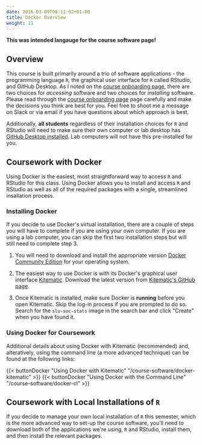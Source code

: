 ```yaml
---
date: 2016-03-09T00:11:02+01:00
title: Docker Overview
weight: 11
---
```


**This was intended langauge for the course software page!**

## Overview

This course is built primarily around a trio of software applications - the programming language `R`, the graphical user interface for `R` called RStudio, and GitHub Desktop. As I noted on the [course onboarding page](/getting-started/#course-software), there are two choices for *accessing* software and two choices for *installing* software. Please read through the [course onboarding page](/getting-started/#course-software) page carefully and make the decisions you think are best for you. Feel free to shoot me a message on Slack or via email if you have questions about which approach is best.

Additionally, **all students** regardless of their installation choices for `R` and RStudio will need to make sure their own computer or lab desktop has [GitHub Desktop installed](/course-software/#github-desktop). Lab computers will not have this pre-installed for you.

## Coursework with Docker
Using Docker is the easiest, most straightforward way to access `R` and RStudio for this class. Using Docker allows you to install and access `R` and RStudio as well as all of the required packages with a single, streamlined insallation process.

### Installing Docker
If you decide to use Docker's virtual installation, there are a couple of steps you will have to complete if you are using your own computer. If you are using a lab computer, you can skip the first two installation steps but will still need to complete step 3.

1. You will need to download and install the appropriate version [Docker Community Edition](https://store.docker.com/search?type=edition&offering=community) for your operating system.

2. The easiest way to use Docker is with its Docker's graphical user interface [Kitematic](https://github.com/docker/kitematic/). Download the latest version from [Kitematic's GitHub page](https://github.com/docker/kitematic/releases/latest).

3. Once Kitematic is installed, make sure Docker is **running** before you open Kitematic. Skip the log-in process if you are prompted to do so. Search for the `slu-soc-stats` image in the search bar and click "Create" when you have found it. 

### Using Docker for Coursework
Additional details about using Docker with Kitematic (recommended) and, alteratively, using the command line (a more advanced technique) can be found at the following links:

<p> </p>
{{< buttonDocker "Using Docker with Kitematic" "/course-software/docker-kitematic" >}} {{< buttonDocker "Using Docker with the Command Line" "/course-software/docker-cl" >}}

## Coursework with Local Installations of `R`
If you decide to manage your own local installation of `R` this semester, which is the more advanced way to set-up the course software, you'll need to download both of the applications we're using, `R` and RStudio, install them, and then install the relevant packages.